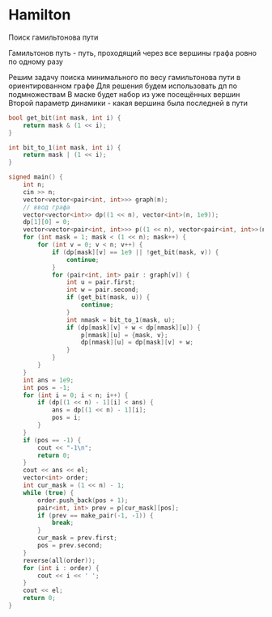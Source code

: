 # Hamilton

Поиск гамильтонова пути

Гамильтонов путь - путь, проходящий через все вершины графа ровно по одному разу

Решим задачу поиска минимального по весу гамильтонова пути в ориентированном графе
Для решения будем использовать дп по подмножествам
В маске будет набор из уже посещённых вершин
Второй параметр динамики - какая вершина была последней в пути

```cpp
bool get_bit(int mask, int i) {
    return mask & (1 << i);
}

int bit_to_1(int mask, int i) {
    return mask | (1 << i);
}

signed main() {
    int n;
    cin >> n;
    vector<vector<pair<int, int>>> graph(n);
    // ввод графа
    vector<vector<int>> dp((1 << n), vector<int>(n, 1e9));
    dp[1][0] = 0;
    vector<vector<pair<int, int>>> p((1 << n), vector<pair<int, int>>(n, {-1, -1}));
    for (int mask = 1; mask < (1 << n); mask++) {
        for (int v = 0; v < n; v++) {
            if (dp[mask][v] == 1e9 || !get_bit(mask, v)) {
                continue;
            }
            for (pair<int, int> pair : graph[v]) {
                int u = pair.first;
                int w = pair.second;
                if (get_bit(mask, u)) {
                    continue;
                }
                int nmask = bit_to_1(mask, u);
                if (dp[mask][v] + w < dp[nmask][u]) {
                    p[nmask][u] = {mask, v};
                    dp[nmask][u] = dp[mask][v] + w;
                }
            }
        }
    }
    int ans = 1e9;
    int pos = -1;
    for (int i = 0; i < n; i++) {
        if (dp[(1 << n) - 1][i] < ans) {
            ans = dp[(1 << n) - 1][i];
            pos = i;
        }
    }
    if (pos == -1) {
        cout << "-1\n";
        return 0;
    }
    cout << ans << el;
    vector<int> order;
    int cur_mask = (1 << n) - 1;
    while (true) {
        order.push_back(pos + 1);
        pair<int, int> prev = p[cur_mask][pos];
        if (prev == make_pair(-1, -1)) {
            break;
        }
        cur_mask = prev.first;
        pos = prev.second;
    }
    reverse(all(order));
    for (int i : order) {
        cout << i << ' ';
    }
    cout << el;
    return 0;
}
```